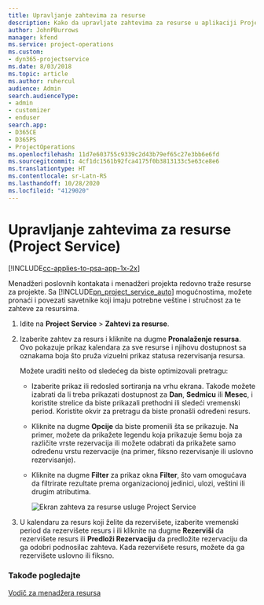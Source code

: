```yaml
---
title: Upravljanje zahtevima za resurse
description: Kako da upravljate zahtevima za resurse u aplikaciji Project Service
author: JohnPBurrows
manager: kfend
ms.service: project-operations
ms.custom:
- dyn365-projectservice
ms.date: 8/03/2018
ms.topic: article
ms.author: ruhercul
audience: Admin
search.audienceType:
- admin
- customizer
- enduser
search.app:
- D365CE
- D365PS
- ProjectOperations
ms.openlocfilehash: 11d7e603755c9339c2d43b79ef65c27e3bb6e6fd
ms.sourcegitcommit: 4cf1dc1561b92fca4175f0b3813133c5e63ce8e6
ms.translationtype: HT
ms.contentlocale: sr-Latn-RS
ms.lasthandoff: 10/28/2020
ms.locfileid: "4129020"
---
```

# <a name="manage-resource-requests-project-service"></a>Upravljanje zahtevima za resurse (Project Service)

[!INCLUDE[cc-applies-to-psa-app-1x-2x](../includes/cc-applies-to-psa-app-1x-2x.md)]

Menadžeri poslovnih kontakata i menadžeri projekta redovno traže resurse za projekte. Sa [!INCLUDE[pn_project_service_auto](../includes/pn-project-service-auto.md)] mogućnostima, možete pronaći i povezati savetnike koji imaju potrebne veštine i stručnost za te zahteve za resursima.  
  
1. Idite na **Project Service** > **Zahtevi za resurse**.  
  
2. Izaberite zahtev za resurs i kliknite na dugme **Pronalaženje resursa**. Ovo pokazuje prikaz kalendara za sve resurse i njihovu dostupnost sa oznakama boja što pruža vizuelni prikaz statusa rezervisanja resursa.  
  
    Možete uraditi nešto od sledećeg da biste optimizovali pretragu:  
  
   -   Izaberite prikaz ili redosled sortiranja na vrhu ekrana. Takođe možete izabrati da li treba prikazati dostupnost za **Dan**, **Sedmicu** ili **Mesec**, i koristite strelice da biste prikazali prethodni ili sledeći vremenski period. Koristite okvir za pretragu da biste pronašli određeni resurs.  
  
   -   Kliknite na dugme **Opcije** da biste promenili šta se prikazuje. Na primer, možete da prikažete legendu koja prikazuje šemu boja za različite vrste rezervacija ili možete odabrati da prikažete samo određenu vrstu rezervacije (na primer, fiksno rezervisanje ili uslovno rezervisanje).  
  
   -   Kliknite na dugme **Filter** za prikaz okna **Filter**, što vam omogućava da filtrirate rezultate prema organizacionoj jedinici, ulozi, veštini ili drugim atributima.  
  
       ![Ekran zahteva za resurse usluge Project Service](../psa/media/project-service-resource-request-screen.png "Ekran zahteva za resurse usluge Project Service")  
  
3. U kalendaru za resurs koji želite da rezervišete, izaberite vremenski period da rezervišete resurs i ili kliknite na dugme **Rezerviši** da rezervišete resurs ili **Predloži Rezervaciju** da predložite rezervaciju da ga odobri podnosilac zahteva. Kada rezervišete resurs, možete da ga rezervišete uslovno ili fiksno.  
  
### <a name="see-also"></a>Takođe pogledajte  
 [Vodič za menadžera resursa](../psa/resource-manager-guide.md)
